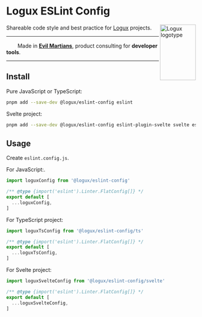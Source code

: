 # Logux ESLint Config

<img align="right" width="95" height="148" title="Logux logotype"
     src="https://logux.org/branding/logotype.svg">

Shareable code style and best practice for [Logux] projects.

[Logux]: https://logux.org/

---

<img src="https://cdn.evilmartians.com/badges/logo-no-label.svg" alt="" width="22" height="16" />  Made in <b><a href="https://evilmartians.com/devtools?utm_source=logux-eslint-config&utm_campaign=devtools-button&utm_medium=github">Evil Martians</a></b>, product consulting for <b>developer tools</b>.

---

## Install

Pure JavaScript or TypeScript:

```sh
pnpm add --save-dev @logux/eslint-config eslint
```

Svelte project:

```sh
pnpm add --save-dev @logux/eslint-config eslint-plugin-svelte svelte eslint
```


## Usage

Create `eslint.config.js`.

For JavaScript:.

```js
import loguxConfig from '@logux/eslint-config'

/** @type {import('eslint').Linter.FlatConfig[]} */
export default [
  ...loguxConfig,
]
```

For TypeScript project:

```js
import loguxTsConfig from '@logux/eslint-config/ts'

/** @type {import('eslint').Linter.FlatConfig[]} */
export default [
  ...loguxTsConfig,
]
```

For Svelte project:

```js
import loguxSvelteConfig from '@logux/eslint-config/svelte'

/** @type {import('eslint').Linter.FlatConfig[]} */
export default [
  ...loguxSvelteConfig,
]
```

